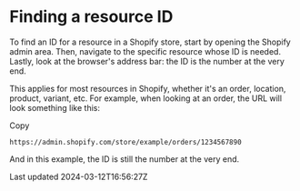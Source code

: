 # Finding a resource ID

To find an ID for a resource in a Shopify store, start by opening the Shopify admin area. Then, navigate to the specific resource whose ID is needed. Lastly, look at the browser's address bar: the ID is the number at the very end.

This applies for most resources in Shopify, whether it's an order, location, product, variant, etc. For example, when looking at an order, the URL will look something like this:

Copy

    https://admin.shopify.com/store/example/orders/1234567890

And in this example, the ID is still the number at the very end.

Last updated 2024-03-12T16:56:27Z